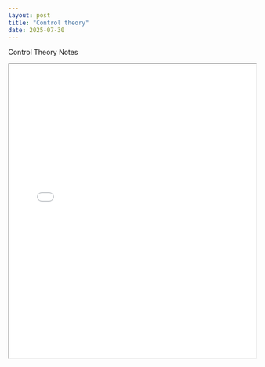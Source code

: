 ```yaml
---
layout: post
title: "Control theory"
date: 2025-07-30
---
```


Control Theory Notes
<iframe src="{{ site.baseurl }}/assets/files/Control Theory.pdf" width="100%" height="600px"></iframe>

